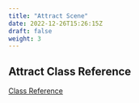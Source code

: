 ```yaml
---
title: "Attract Scene"
date: 2022-12-26T15:26:15Z
draft: false
weight: 3
---
```


## Attract Class Reference

[Class Reference](/pingod-addons/html/classAttract.html)
